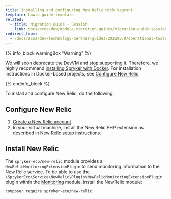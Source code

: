 ```yaml
---
title: Installing and configuring New Relic with Vagrant
template: howto-guide-template
related:
  - title: Migration Guide - Session
    link: docs/scos/dev/module-migration-guides/migration-guide-session.html
redirect_from:
  - /docs/scos/dev/technology-partner-guides/202200.0/operational-tools-monitoring-legal-etc/new-relic/installing-and-configuring-new-relic–with–vagrant.html
---
```


{% info_block warningBox "Warning" %}

We will soon deprecate the DevVM and stop supporting it. Therefore, we highly recommend [installing Spryker with Docker](/docs/scos/dev/set-up-spryker-locally/install-spryker/installing-spryker-with-docker.html). For installation instructions in Docker-based projects, see [Configure New Relic](/docs/scos/dev/the-docker-sdk/{{page.version}}/configure-services.html#new-relic)

{% endinfo_block %}

To install and configure New Relic, do the following.

## Configure New Relic

1. [Create a New Relic account](https://newrelic.com/signup).  
2. In your virtual machine, install the New Relic PHP extension as described in [New Relic setup instructions](https://rpm.newrelic.com/accounts/1131235/applications/setup).

## Install New Relic

The `spryker-eco/new-relic` module provides a `NewRelicMonitoringExtensionPlugin` to send monitoring information to the New Relic service. To be able to use the `\SprykerEco\Service\NewRelic\Plugin\NewRelicMonitoringExtensionPlugin` plugin within the [Monitoring](https://github.com/spryker/monitoring) module, install the NewRelic module:

```bash
composer require spryker-eco/new-relic
```
